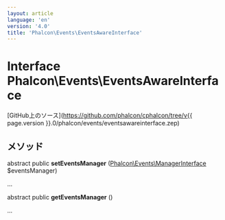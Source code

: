 ```yaml
---
layout: article
language: 'en'
version: '4.0'
title: 'Phalcon\Events\EventsAwareInterface'
---
```

# Interface **Phalcon\Events\EventsAwareInterface**

[GitHub上のソース](https://github.com/phalcon/cphalcon/tree/v{{ page.version }}.0/phalcon/events/eventsawareinterface.zep)

## メソッド

abstract public **setEventsManager** ([Phalcon\Events\ManagerInterface](Phalcon_Events_ManagerInterface) $eventsManager)

...

abstract public **getEventsManager** ()

...